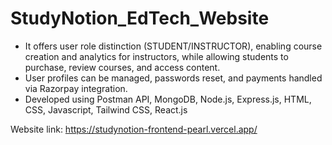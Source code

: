 # StudyNotion_EdTech_Website
- It offers user role distinction (STUDENT/INSTRUCTOR), enabling course creation and analytics for instructors, while allowing students to purchase, review courses, and access content.
- User profiles can be managed, passwords reset, and payments handled via Razorpay integration.
- Developed using Postman API, MongoDB, Node.js, Express.js, HTML, CSS, Javascript, Tailwind CSS, React.js

Website link: https://studynotion-frontend-pearl.vercel.app/
  
